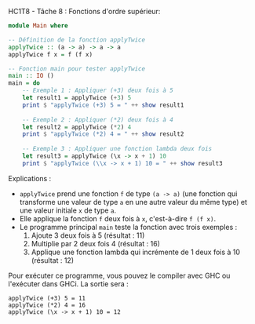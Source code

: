 HC1T8 - Tâche 8 : Fonctions d'ordre supérieur:

```haskell
module Main where

-- Définition de la fonction applyTwice
applyTwice :: (a -> a) -> a -> a
applyTwice f x = f (f x)

-- Fonction main pour tester applyTwice
main :: IO ()
main = do
    -- Exemple 1 : Appliquer (+3) deux fois à 5
    let result1 = applyTwice (+3) 5
    print $ "applyTwice (+3) 5 = " ++ show result1
    
    -- Exemple 2 : Appliquer (*2) deux fois à 4
    let result2 = applyTwice (*2) 4
    print $ "applyTwice (*2) 4 = " ++ show result2
    
    -- Exemple 3 : Appliquer une fonction lambda deux fois
    let result3 = applyTwice (\x -> x + 1) 10
    print $ "applyTwice (\\x -> x + 1) 10 = " ++ show result3
```

Explications :
- `applyTwice` prend une fonction `f` de type `(a -> a)` (une fonction qui transforme une valeur de type `a` en une autre valeur du même type) et une valeur initiale `x` de type `a`.
- Elle applique la fonction `f` deux fois à `x`, c'est-à-dire `f (f x)`.
- Le programme principal `main` teste la fonction avec trois exemples :
  1. Ajoute 3 deux fois à 5 (résultat : 11)
  2. Multiplie par 2 deux fois 4 (résultat : 16)
  3. Applique une fonction lambda qui incrémente de 1 deux fois à 10 (résultat : 12)

Pour exécuter ce programme, vous pouvez le compiler avec GHC ou l'exécuter dans GHCi. La sortie sera :
```
applyTwice (+3) 5 = 11
applyTwice (*2) 4 = 16
applyTwice (\x -> x + 1) 10 = 12
```
